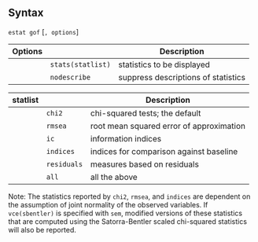 ## Syntax

`estat gof` \[`, options`\]

| Options |                   | Description                         |
|---------|-------------------|-------------------------------------|
|         | `stats(statlist)` | statistics to be displayed          |
|         | `nodescribe`      | suppress descriptions of statistics |

| statlist |             | Description                              |
|----------|-------------|------------------------------------------|
|          | `chi2`      | chi-squared tests; the default           |
|          | `rmsea`     | root mean squared error of approximation |
|          | `ic`        | information indices                      |
|          | `indices`   | indices for comparison against baseline  |
|          | `residuals` | measures based on residuals              |
|          | `all`       | all the above                            |

Note: The statistics reported by `chi2`, `rmsea`, and `indices` are
dependent on the assumption of joint normality of the observed
variables. If ` vce(sbentler)` is specified with `sem`, modified
versions of these statistics that are computed using the Satorra-Bentler
scaled chi-squared statistics will also be reported.
